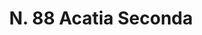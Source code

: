 ---
title: "N. 88 Acatia Seconda"
permalink: "/edition/plant088/"
plant-name: "N. 88"
plant-number: "088"
plant-xml: "/assets/xml/plant088.xml"
plant-img1: "/assets/img/plant088_verso.jpg"
plant-img2: "/assets/img/plant088.jpg"
plant-title: "N. 88 Acatia Seconda"
plant-taxon-link: ""
plant-taxon-content: ""
layout: single-xml
---